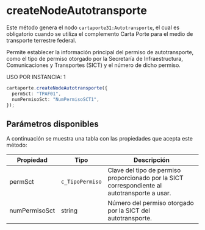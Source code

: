 # createNodeAutotransporte

Este método genera el nodo `cartaporte31:Autotransporte`, el cual es obligatorio cuando se utiliza el complemento Carta Porte para el medio de transporte terrestre federal.

Permite establecer la información principal del permiso de autotransporte, como el tipo de permiso otorgado por la Secretaría de Infraestructura, Comunicaciones y Transportes (SICT) y el número de dicho permiso.

USO POR INSTANCIA: 1

```ts
cartaporte.createNodeAutotransporte({
  permSct: "TPAF01",
  numPermisoSct: "NumPermisoSCT1",
});
```

## Parámetros disponibles

A continuación se muestra una tabla con las propiedades que acepta este método:

| Propiedad     | Tipo            | Descripción                                                                                   |
| ------------- | --------------- | --------------------------------------------------------------------------------------------- |
| permSct       | `c_TipoPermiso` | Clave del tipo de permiso proporcionado por la SICT correspondiente al autotransporte a usar. |
| numPermisoSct | string          | Número del permiso otorgado por la SICT del autotransporte.                                   |

<!-- ## Lista de errores

Vaya a la seccion <a href="/docs/v3.0/validador/lista-de-errores#autotransporte">`Lista de errores:Autotransporte`</a> para tener la lista de errores que se puede generar.
 -->
